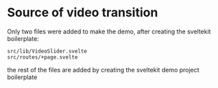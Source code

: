 # Source of video transition

Only two files were added to make the demo, after creating the sveltekit boilerplate:
```
src/lib/VideoSlider.svelte
src/routes/+page.svelte
```

the rest of the files are added by creating the sveltekit demo project boilerplate